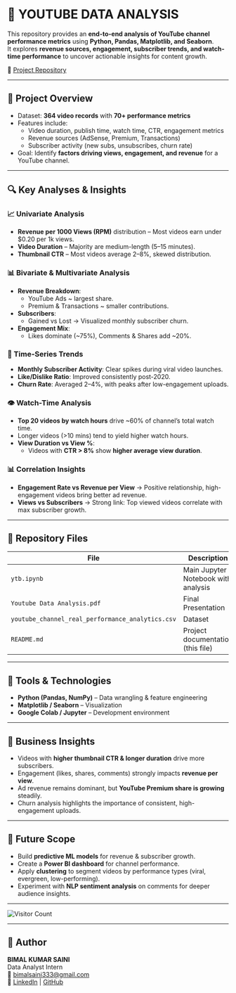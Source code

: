 # 🎥 YOUTUBE DATA ANALYSIS

This repository provides an **end-to-end analysis of YouTube channel performance metrics** using **Python, Pandas, Matplotlib, and Seaborn**.  
It explores **revenue sources, engagement, subscriber trends, and watch-time performance** to uncover actionable insights for content growth.  

🔗 [Project Repository](https://github.com/SainiBimal/Youtube-Data-Analysis)


---

## 📌 Project Overview

- Dataset: **364 video records** with **70+ performance metrics**  
- Features include:  
  - Video duration, publish time, watch time, CTR, engagement metrics  
  - Revenue sources (AdSense, Premium, Transactions)  
  - Subscriber activity (new subs, unsubscribes, churn rate)  
- Goal: Identify **factors driving views, engagement, and revenue** for a YouTube channel.  

---

## 🔍 Key Analyses & Insights

### 📈 Univariate Analysis
- **Revenue per 1000 Views (RPM)** distribution – Most videos earn under $0.20 per 1k views.  
- **Video Duration** – Majority are medium-length (5–15 minutes).  
- **Thumbnail CTR** – Most videos average 2–8%, skewed distribution.  

### 📊 Bivariate & Multivariate Analysis
- **Revenue Breakdown**:
  - YouTube Ads ~ largest share.  
  - Premium & Transactions ~ smaller contributions.  
- **Subscribers**:
  - Gained vs Lost → Visualized monthly subscriber churn.  
- **Engagement Mix**:
  - Likes dominate (~75%), Comments & Shares add ~20%.  

### 📅 Time-Series Trends
- **Monthly Subscriber Activity**: Clear spikes during viral video launches.  
- **Like/Dislike Ratio**: Improved consistently post-2020.  
- **Churn Rate**: Averaged 2–4%, with peaks after low-engagement uploads.  

### 👁️ Watch-Time Analysis
- **Top 20 videos by watch hours** drive ~60% of channel’s total watch time.  
- Longer videos (>10 mins) tend to yield higher watch hours.  
- **View Duration vs View %**:
  - Videos with **CTR > 8%** show **higher average view duration**.  

### 📊 Correlation Insights
- **Engagement Rate vs Revenue per View** → Positive relationship, high-engagement videos bring better ad revenue.  
- **Views vs Subscribers** → Strong link: Top viewed videos correlate with max subscriber growth.  

---

## 📁 Repository Files

| File | Description |
|------|-------------|
| `ytb.ipynb` | Main Jupyter Notebook with analysis |
| `Youtube Data Analysis.pdf` |Final Presentation |
| `youtube_channel_real_performance_analytics.csv` | Dataset |
| `README.md` | Project documentation (this file) |

---

## 🚀 Tools & Technologies

- **Python (Pandas, NumPy)** – Data wrangling & feature engineering  
- **Matplotlib / Seaborn** – Visualization  
- **Google Colab / Jupyter** – Development environment  

---

## 📌 Business Insights

- Videos with **higher thumbnail CTR & longer duration** drive more subscribers.  
- Engagement (likes, shares, comments) strongly impacts **revenue per view**.  
- Ad revenue remains dominant, but **YouTube Premium share is growing** steadily.  
- Churn analysis highlights the importance of consistent, high-engagement uploads.  

---

## 🔮 Future Scope

- Build **predictive ML models** for revenue & subscriber growth.  
- Create a **Power BI dashboard** for channel performance.  
- Apply **clustering** to segment videos by performance types (viral, evergreen, low-performing).  
- Experiment with **NLP sentiment analysis** on comments for deeper audience insights.  

---

![Visitor Count](https://komarev.com/ghpvc/?username=SainiBimal&style=flat-square)

---

## 🙌 Author

**BIMAL KUMAR SAINI**  
Data Analyst Intern  
📧 bimalsaini333@gmail.com  
🔗 [LinkedIn](https://www.linkedin.com/in/bimalsaini333/) | [GitHub](https://github.com/SainiBimal)
